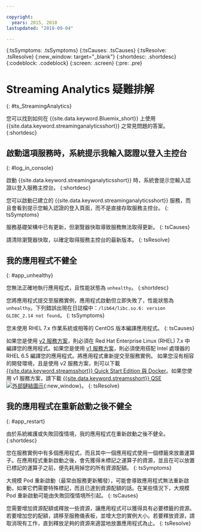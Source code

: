 ```yaml
---

copyright:
  years: 2015, 2018
lastupdated: "2018-09-04"

---
```


<!-- Attribute definitions -->
{:tsSymptoms: .tsSymptoms}
{:tsCauses: .tsCauses}
{:tsResolve: .tsResolve}
{:new_window: target="_blank"}
{:shortdesc: .shortdesc}
{:codeblock: .codeblock}
{:screen: .screen}
{:pre: .pre}

# Streaming Analytics 疑難排解
{: #ts_StreamingAnalytics}

您可以找到如何在 {{site.data.keyword.Bluemix_short}} 上使用 {{site.data.keyword.streaminganalyticsshort}} 之常見問題的答案。
{:shortdesc}

## 啟動這項服務時，系統提示我輸入認證以登入主控台
{: #log_in_console}

啟動 {{site.data.keyword.streaminganalyticsshort}} 時，系統會提示您輸入認證以登入服務主控台。
{:shortdesc}

您可以啟動已建立的 {{site.data.keyword.streaminganalyticsshort}} 服務，而且會看到提示您輸入認證的登入頁面，而不是直接存取服務主控台。
{: tsSymptoms}

服務基礎架構中已有更新，但瀏覽器快取導致服務無法取得更新。
{: tsCauses}

請清除瀏覽器快取，以確定取得服務主控台的最新版本。
{: tsResolve}

## 我的應用程式不健全
{: #app_unhealthy}

您無法正確地執行應用程式，且性能狀態為 `unhealthy`。
{:shortdesc}

您將應用程式提交至服務實例，應用程式啟動但立即失敗了，性能狀態為 `unhealthy`。下列錯誤出現在日誌檔中：`/lib64/libc.so.6: version GLIBC_2.14 not found`。
{: tsSymptoms}

您未使用 RHEL 7.x 作業系統或相等的 CentOS 版本編譯應用程式。
{: tsCauses}

如果您是使用 [v2 服務方案](/docs/services/StreamingAnalytics/service_plans.html)，則必須在 Red Hat Enterprise Linux (RHEL) 7.x 中編譯您的應用程式。如果您是使用 [v1 服務方案](/docs/services/StreamingAnalytics/service_plans.html)，則必須使用搭配 Intel 處理器的 RHEL 6.5 編譯您的應用程式。將應用程式重新提交至服務實例。
如果您沒有相容的開發環境，且是使用 v2 服務方案，則可以下載 [{{site.data.keyword.streamsshort}} Quick Start Edition 與 Docker](https://www-01.ibm.com/marketing/iwm/iwm/web/preLogin.do?source=swg-ibmistvi)。如果您使用 v1 服務方案，請下載 [{{site.data.keyword.streamsshort}} QSE ![外部鏈結圖示](../../icons/launch-glyph.svg "外部鏈結圖示")](http://ibmstreams.github.io/streamsx.documentation/docs/4.2/qse-intro/){:new_window}。
{: tsResolve}

## 我的應用程式在重新啟動之後不健全
{: #app_restart}

由於系統維護或失敗回復情境，我的應用程式在重新啟動之後不健全。
{:shortdesc}

您在服務實例中有多個應用程式，而且其中一個應用程式使用一個標籤來放置運算子。在應用程式重新啟動之後，會先獲得未標記之運算子的資源，並且在可以放置已標記的運算子之前，便先耗用掉您的所有資源配額。
{: tsSymptoms}

大規模 Pod 重新啟動（最常由服務更新觸發），可能會導致應用程式無法重新啟動，如果它們需要特殊標記，而且已達到資源配額的話。在某些情況下，大規模 Pod 重新啟動可能由失敗回復情境所引起。
{: tsCauses}

您需要增加資源配額或釋放一些資源，讓應用程式可以獲得具有必要標籤的資源。若要增加您的配額，請移至服務儀表板，並增大您的實例大小。若要釋放資源，請取消現有工作，直到釋放足夠的資源來適當地放置應用程式為止。
{: tsResolve}
